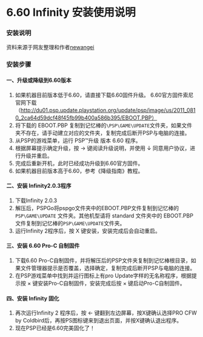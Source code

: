 # 6.60 Infinity 安装使用说明  

### 安装说明  
资料来源于网友整理和作者[newangei](hhttps://www.kancloud.cn/playstationportable/psp_hack/1371416)

### 安装步骤
#### 一、升级或降级到6.60版本
1. 如果机器目前版本低于6.60，请直接下载6.60固件升级。
6.60官方固件索尼官网下载（http://du01.psp.update.playstation.org/update/psp/image/us/2011_0810_2ca64d59dcf48f45fb99b400a586b395/EBOOT.PBP）
2. 将下载的 EBOOT.PBP 复制到记忆棒的```\PSP\GAME\UPDATE```文件夹，如果文件夹不存在，请手动建立对应的文件夹，复制完成后断开PSP与电脑的连接。
3. 从PSP的游戏菜单，运行 PSP™升级 版本 6.60 程序。
4. 根据屏幕提示确定升级，按 → 键阅读升级说明，并使用 ↓ 同意用户协议，进行升级并重启。
5. 完成后重新开机，此时已经成功升级到6.60官方固件。
6. 如果机器目前版本高于6.60，参考《降级指南》教程。
#### 二、安装 Infinity2.0.3程序
1. 下载Infinity 2.0.3
2. 解压后，PSPGo将pspgo文件夹中的EBOOT.PBP文件复制到记忆棒的 ```PSP\GAME\UPDATE``` 文件夹。其他机型请将 standard 文件夹中的 EBOOT.PBP 文件复制到记忆棒的```PSP\GAME\UPDATE```文件夹。
3. 运行Infinity 2程序后，按 X 键安装，安装完成后会自动重启。
#### 三、安装 6.60 Pro-C 自制固件
1. 下载6.60 Pro-C自制固件，并将解压后的PSP文件夹复制到记忆棒根目录，如果文件管理器提示是否覆盖，选择确定，复制完成后断开PSP与电脑的连接。
2. 在PSP游戏菜单中找到并运行图标上有pro Update字样的无名称程序，根据提示按 × 键安装Pro-C自制固件，安装完成后按 × 键启动Pro-C自制固件。

#### 四、安装 Infinity 固化
1. 再次运行Infinity 2 程序后，按 ← 键翻到左边屏幕，按X键确认选择PRO CFW by Coldbird后，再按PS图标键来到退出页面，并按X键确认退出程序。
2. 现在PSP已经是6.60完美固化了！
